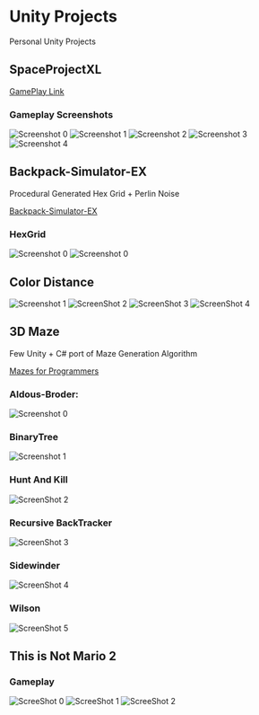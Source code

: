 # Unity Projects
Personal Unity Projects

## SpaceProjectXL

[GamePlay Link](legav.itch.io/spaceprojectdemo)

### Gameplay Screenshots
![Screenshot 0](https://cdn.discordapp.com/attachments/329460036684218373/727618106737950901/sceenshot.PNG)
![Screenshot 1](https://cdn.discordapp.com/attachments/329460036684218373/727616393763094599/screenshot3.PNG)
![Screenshot 2](https://cdn.discordapp.com/attachments/329460036684218373/727616397760397394/screenshot2.PNG)
![Screenshot 3](https://cdn.discordapp.com/attachments/329460036684218373/727616398947516456/screenshot.PNG)
![Screenshot 4](https://cdn.discordapp.com/attachments/329460036684218373/727533211462271076/test.PNG)

## Backpack-Simulator-EX

Procedural Generated Hex Grid + Perlin Noise 

[Backpack-Simulator-EX](https://dev.azure.com/ray810815/Backpack-Simulator-EX)

### HexGrid
![Screenshot 0](Zoom.PNG)
![Screenshot 0](Grid.PNG)

## Color Distance

![Screenshot 1](HeartTexture.jpg)
![ScreenShot 2](ColorDistance2.PNG)
![ScreenShot 3](TileTexture.png)
![ScreenShot 4](ColorDistance.PNG)

## 3D Maze

Few Unity + C# port of Maze Generation Algorithm

[Mazes for Programmers](https://pragprog.com/titles/jbmaze/mazes-for-programmers/)

### Aldous-Broder:

![Screenshot 0](AldousBroder.PNG)

### BinaryTree

![Screenshot 1](BinaryTree.PNG)

### Hunt And Kill

![ScreenShot 2](HuntAndKill.PNG)

### Recursive BackTracker

![ScreenShot 3](RecursiveBackTracker.PNG)

### Sidewinder

![ScreenShot 4](Sidewinder.PNG)

### Wilson

![ScreenShot 5](Wilson.PNG)

## This is Not Mario 2

### Gameplay
![ScreeShot 0](Stage1.PNG)
![ScreeShot 1](Stage1-1.PNG)
![ScreeShot 2](Stage1-2.PNG)
